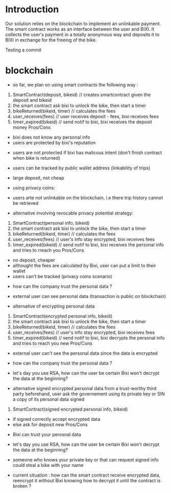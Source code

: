 # Introduction

Our solution relies on the blockchain to implement an unlinkable payment. The smart contract works as an interface between the user and BIXI. It collects the user's payment in a totally anonymous way and deposits it to BIXI in exchange for the freeing of the bike.

Testing a commit

# blockchain

- so far, we plan on using smart contracts the following way : 
1) SmartContract(deposit, bikeid) // creates smartcontract given the deposit and bikeid
2) the smart contract ask bixi to unlock the bike, then start a timer
3) bikeReturned(bikeid, timer) // calculates the fees
4) user_receives(fees) // user receives deposit - fees, bixi receives fees
5) timer_expired(bikeid) // send notif to bixi, bixi receives the deposit money
Pros/Cons
+ bixi does not know any personal info
+ users are protected by bixi's reputation
- users are not protected if bixi has malicous intent (don't finish contract when bike is returned)
- users can be tracked by public wallet address (linkability of trips)
- large deposit, not cheap

- using privacy coins:
+ users arte not unlinkable on the blockchain, i.e there trip history cannot be retrieved

- alternative involving revocable privacy potential strategy:
1) SmartContract(personal info, bikeid)
2) the smart contract ask bixi to unlock the bike, then start a timer
3) bikeReturned(bikeid, timer) // calculates the fees
4) user_receives(fees) // user's info stay encrypted, bixi receives fees
5) timer_expired(bikeid) // send notif to bixi, bixi receives the personal info and tries to rreach you
Pros/Cons
+ no deposit, cheaper
+ althought the fees are calculated by Bixi, user can put a limit to their wallet
+ users can't be tracked (privacy coins scenario)
- how can the company trust the personal data ?
- external user can see personal data (transaction is public on blockchain)

- alternative of encrypting personal data
1) SmartContract(encrypted personal info, bikeid)
2) the smart contract ask bixi to unlock the bike, then start a timer
3) bikeReturned(bikeid, timer) // calculates the fees
4) user_receives(fees) // user's info stay encrypted, bixi receives fees
5) timer_expired(bikeid) // send notif to bixi, bixi decrypts the personal info and tries to reach you
new Pros/Cons
+ external user can't see the personal data since the data is encrypted
- how can the company trust the personal data ?
- let's day you use RSA, how can the user be certain Bixi won't decrypt the data at the beginning?

- alternative signed encrypted personal data from a trust-worthy third party
beforehand, user ask the governement using its private key or SIN a copy of its personal data signed 
1) SmartContract(signed encrypted personal info, bikeid) 
- if signed correctly accept encrypted data
- else ask for deposit
new Pros/Cons
+ Bixi can trust your perosnal data
- let's day you use RSA, how can the user be certain Bixi won't decrypt the data at the beginning?
- someone who knows your private key or that can request signed info could steal a bike with your name

- current situation : how can the smart contract receive encrypted data, reencrypt it without Bixi knowing how to decrypt it until the contract is broken ?




